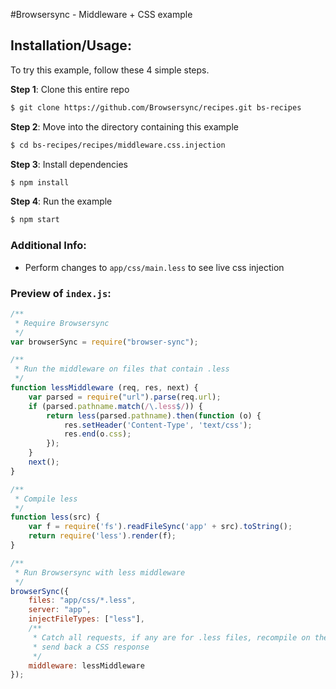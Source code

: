 #Browsersync - Middleware + CSS example

## Installation/Usage:

To try this example, follow these 4 simple steps. 

**Step 1**: Clone this entire repo
```bash
$ git clone https://github.com/Browsersync/recipes.git bs-recipes
```

**Step 2**: Move into the directory containing this example
```bash
$ cd bs-recipes/recipes/middleware.css.injection
```

**Step 3**: Install dependencies
```bash
$ npm install
```

**Step 4**: Run the example
```bash
$ npm start
```

### Additional Info:

- Perform changes to `app/css/main.less` to see live css injection

### Preview of `index.js`:
```js
/**
 * Require Browsersync
 */
var browserSync = require("browser-sync");

/**
 * Run the middleware on files that contain .less
 */
function lessMiddleware (req, res, next) {
    var parsed = require("url").parse(req.url);
    if (parsed.pathname.match(/\.less$/)) {
        return less(parsed.pathname).then(function (o) {
            res.setHeader('Content-Type', 'text/css');
            res.end(o.css);
        });
    }
    next();
}

/**
 * Compile less
 */
function less(src) {
    var f = require('fs').readFileSync('app' + src).toString();
    return require('less').render(f);
}

/**
 * Run Browsersync with less middleware
 */
browserSync({
    files: "app/css/*.less",
    server: "app",
    injectFileTypes: ["less"],
    /**
     * Catch all requests, if any are for .less files, recompile on the fly and
     * send back a CSS response
     */
    middleware: lessMiddleware
});

```

